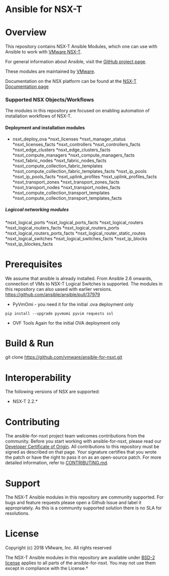 # Ansible for NSX-T

# Overview
This repository contains NSX-T Ansible Modules, which one can use with
Ansible to work with [VMware NSX-T][vmware-nsxt].

[vmware-nsxt]: https://www.vmware.com/products/nsx.html

For general information about Ansible, visit the [GitHub project page][an-github].

[an-github]: https://github.com/ansible/ansible

These modules are maintained by [VMware](https://www.vmware.com/).

Documentation on the NSX platform can be found at the [NSX-T Documentation page](https://docs.vmware.com/en/VMware-NSX-T/index.html)

### Supported NSX Objects/Workflows
The modules in this repository are focused on enabling automation of installation workflows of NSX-T.

#### Deployment and installation modules

* nsxt_deploy_ova
*nsxt_licenses
*nsxt_manager_status
*nsxt_licenses_facts
*nsxt_controllers
*nsxt_controllers_facts
*nsxt_edge_clusters
*nsxt_edge_clusters_facts
*nsxt_compute_managers
*nsxt_compute_managers_facts
*nsxt_fabric_nodes
*nsxt_fabric_nodes_facts
*nsxt_compute_collection_fabric_templates
*nsxt_compute_collection_fabric_templates_facts
*nsxt_ip_pools
*nsxt_ip_pools_facts
*nsxt_uplink_profiles
*nsxt_uplink_profiles_facts
*nsxt_transport_zones
*nsxt_transport_zones_facts
*nsxt_transport_nodes
*nsxt_transport_nodes_facts
*nsxt_compute_collection_transport_templates
*nsxt_compute_collection_transport_templates_facts

##### Logiccal networking modules
*nsxt_logical_ports
*nsxt_logical_ports_facts
*nsxt_logical_routers
*nsxt_logical_routers_facts
*nsxt_logical_routers_ports
*nsxt_logical_routers_ports_facts
*nsxt_logical_router_static_routes
*nsxt_logical_switches
*nsxt_logical_switches_facts
*nsxt_ip_blocks
*nsxt_ip_blockes_facts


# Prerequisites
We assume that ansible is already installed. 
From Ansible 2.6 onwards, connection of VMs to NSX-T Logical Switches is supported. 
The modules in this repository can also uased with earlier versions.
https://github.com/ansible/ansible/pull/37979

* PyVmOmi - you need it for the initial .ova deployment only
```
pip install --upgrade pyvmomi pyvim requests ssl
```

* OVF Tools
Again for the initial OVA deployment only


# Build & Run
git clone https://github.com/vmware/ansible-for-nsxt.git

# Interoperability

The following versions of NSX are supported:

 * NSX-T 2.2.*

# Contributing

The ansible-for-nsxt project team welcomes contributions from the community. Before you start working with ansible-for-nsxt, please read our [Developer Certificate of Origin](https://cla.vmware.com/dco). All contributions to this repository must be signed as described on that page. Your signature certifies that you wrote the patch or have the right to pass it on as an open-source patch. For more detailed information, refer to [CONTRIBUTING.md](CONTRIBUTING.md).

# Support

The NSX-T Ansible modules in this repository are community supported. For bugs and feature requests please open a Github Issue and label it appropriately. As this is a community supported solution there is no SLA for resolutions.

# License
Copyright (c) 2018 VMware, Inc.  All rights reserved

The NSX-T Ansible modules in this repository are available under [BSD-2 license](https://github.com/vmware/ansible-for-nsxt/blob/master/LICENSE.txt) applies to all parts of the ansible-for-nsxt.
You may not use them except in compliance with the License.†
